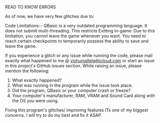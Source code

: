 READ TO KNOW ERRORS

As of now, we have very few glitches due to:

Code Limitations--
QBasic is a very outdated programming language. It does not submit multi-threading. This restricts
Exitting in-game: Due to this limitation, you cannot leave the game whenever you want. You need to reach certain checkpoints to temporarily possess the ability to save and leave the game.

If you experience a glitch or any issue while running the code, please mail exactly what happened to me @ vishumallela@icloud.com or start an issue in this project's GitHub issues section.
While raising an issue, please mention the following:

1. What exactly happened?
2. What was running in the program while the issue took place.
3. Did the program, QBasic or your computer crash or freeze?
4. Your computer's manufacturer, RAM, VRAM and Sound Card along with the OS you were using.

Fixing this program's glitches/ improving features iTs one of my biggest concerns. I will try to do my best and fix it ASAP.
